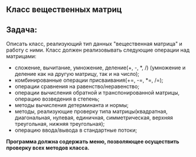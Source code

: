 ## Класс вещественных матриц

## Задача:
Описать класс, реализующий тип данных "вещественная матрица" и работу с ними. 
Класс должен реализовывать следующие операции над матрицами:

- сложение, вычитание, умножение, деление(+, -, *, /) (умножение и деление как на другую матрицу, так и на число);
- комбинированные операции присваивания(+=, -=, *=, /=);
- операции сравнения на равенство/неравенство;
- операции вычисления обратной и транспонированной матрицы, операцию возведения в степень;
- методы вычисления детерминанта и нормы;
- методы, реализующие проверку типа матрицы(квадратная, диагональная, нулевая, единичная, симметрическая, верхняя треугольная, нижняя треугольная);
- операцию ввода/вывода в стандартные потоки;

__Программа должна содержать меню, позволяющее осуществить проверку всех методов класса.__
